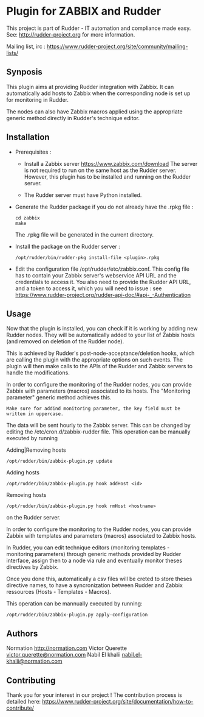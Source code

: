 Plugin for ZABBIX and Rudder
==============================

This project is part of Rudder - IT automation and compliance made easy.
See: http://rudder-project.org for more information.

Mailing list, irc : https://www.rudder-project.org/site/community/mailing-lists/

Synposis
--------

This plugin aims at providing Rudder integration with Zabbix. It can automatically
add hosts to Zabbix when the corresponding node is set up for monitoring in Rudder.

The nodes can also have Zabbix macros applied using the appropriate generic method directly in
Rudder's technique editor.

Installation
------------

- Prerequisites :

  - Install a Zabbix server https://www.zabbix.com/download
    The server is not required to run on the same host as the Rudder server.
    However, this plugin has to be installed and running on the Rudder server.

  - The Rudder server must have Python installed.

- Generate the Rudder package if you do not already have the .rpkg file :
  ```
  cd zabbix
  make
  ```

  The .rpkg file will be generated in the current directory.

- Install the package on the Rudder server :
  ```
  /opt/rudder/bin/rudder-pkg install-file <plugin>.rpkg
  ```

- Edit the configuration file /opt/rudder/etc/zabbix.conf. This config file has to contain your Zabbix
  server's webservice API URL and the credentials to access it.
  You also need to provide the Rudder API URL, and a token to access it, which you will need to issue : 
  see https://www.rudder-project.org/rudder-api-doc/#api-_-Authentication

Usage
-----

Now that the plugin is installed, you can check if it is working by adding new Rudder nodes. They will be 
automatically added to your list of Zabbix hosts (and removed on deletion of the Rudder node).

This is achieved by Rudder's post-node-acceptance/deletion hooks, which are calling the plugin with the appropriate
options on such events. The plugin will then make calls to the APIs of the Rudder and Zabbix servers to handle the
modifications.

In order to configure the monitoring of the Rudder nodes, you can provide Zabbix with parameters (macros) associated to its
hosts. The "Monitoring parameter" generic method achieves this.

```
Make sure for addind monitoring parameter, the key field must be written in uppercase.
```

The data will be sent hourly to the Zabbix server. This can be changed by editing the /etc/cron.d/zabbix-rudder file.
This operation can be manually executed by running

Adding|Removing hosts
```
/opt/rudder/bin/zabbix-plugin.py update
```

Adding hosts
```
/opt/rudder/bin/zabbix-plugin.py hook addHost <id>
```

Removing hosts
```
/opt/rudder/bin/zabbix-plugin.py hook rmHost <hostname>
```
on the Rudder server.

In order to configure the monitoring to the Rudder nodes, you can provide Zabbix with templates and parameters (macros) associated to Zabbix hosts.

In Rudder, you can edit technique editors (monitoring templates - monitoring parameters) through generic methods provided by Rudder interface, assign then to a node via rule and eventually monitor theses directives by Zabbix.

Once you done this, automatically a csv files will be creted to store theses directive names, to have a syncronization between Rudder and Zabbix ressources (Hosts - Templates - Macros).

This operation can be mannually executed by running:
```
/opt/rudder/bin/zabbix-plugin.py apply-configuration
```

Authors
-------

Normation http://normation.com
Victor Querette victor.querette@normation.com
Nabil El khalii nabil.el-khalii@normation.com

Contributing
------------

Thank you for your interest in our project !
The contribution process is detailed here:
https://www.rudder-project.org/site/documentation/how-to-contribute/
